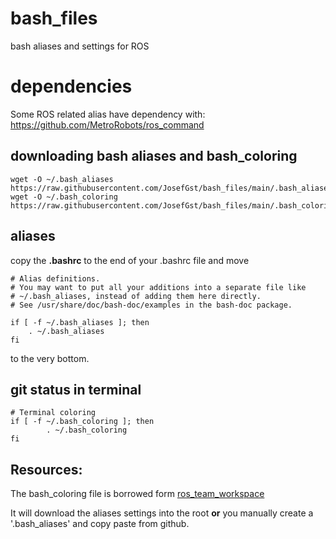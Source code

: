 # bash_files
bash aliases and settings for ROS

# dependencies
Some ROS related alias have dependency with:
https://github.com/MetroRobots/ros_command

## downloading bash aliases and bash_coloring
    wget -O ~/.bash_aliases https://raw.githubusercontent.com/JosefGst/bash_files/main/.bash_aliases
    wget -O ~/.bash_coloring https://raw.githubusercontent.com/JosefGst/bash_files/main/.bash_coloring
    
## aliases
copy the **.bashrc** to the end of your .bashrc file and move 

    # Alias definitions.
    # You may want to put all your additions into a separate file like
    # ~/.bash_aliases, instead of adding them here directly.
    # See /usr/share/doc/bash-doc/examples in the bash-doc package.

    if [ -f ~/.bash_aliases ]; then
        . ~/.bash_aliases
    fi
to the very bottom.
## git status in terminal

    # Terminal coloring
    if [ -f ~/.bash_coloring ]; then
            . ~/.bash_coloring
    fi
    

## Resources:
The bash_coloring file is borrowed form [ros_team_workspace](https://github.com/StoglRobotics/ros_team_workspace/blob/master/scripts/configuration/terminal_coloring.bash)

It will download the aliases settings into the root **or** you manually create a '.bash_aliases' and copy paste from github.
